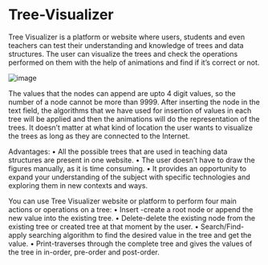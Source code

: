 # Tree-Visualizer

Tree Visualizer is a platform or website where users, students and even teachers can test
their understanding and knowledge of trees and data structures. The user can visualize the
trees and check the operations performed on them with the help of animations and find if
it’s correct or not.

![image](https://github.com/prachik26/Tree-Visualizer/assets/83691953/32397d95-e35b-48ba-bb2b-0c984f9abfbc)

The values that the nodes can append are upto 4 digit values, so the number of a node
cannot be more than 9999. After inserting the node in the text field, the algorithms that we
have used for insertion of values in each tree will be applied and then the animations will
do the representation of the trees. It doesn’t matter at what kind of location the user wants
to visualize the trees as long as they are connected to the Internet.

Advantages:
• All the possible trees that are used in teaching data structures are present in one
website.
• The user doesn’t have to draw the figures manually, as it is time consuming.
• It provides an opportunity to expand your understanding of the subject with specific
technologies and exploring them in new contexts and ways.

You can use Tree Visualizer website or platform to perform four main actions or operations
on a tree:
• Insert -create a root node or append the new value into the existing tree.
• Delete-delete the existing node from the existing tree or created tree at that moment
by the user.
• Search/Find-apply searching algorithm to find the desired value in the tree and get
the value.
• Print-traverses through the complete tree and gives the values of the tree in in-order,
pre-order and post-order.
